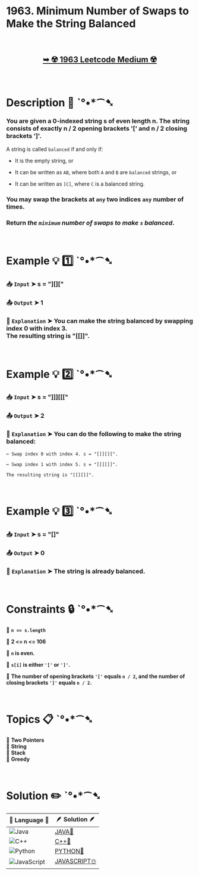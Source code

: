 # 1963. Minimum Number of Swaps to Make the String Balanced

</br>

<h2 align="center"> 

<a href="https://leetcode.com/problems/minimum-number-of-swaps-to-make-the-string-balanced/description/?envType=daily-question&envId=2024-10-08"><strong>➥ ☢️ 1963 Leetcode Medium ☢️ </strong></a>
</h2>

</br>

# Description 📜 ˋ°•*⁀➷

### You are given a 0-indexed string s of even length n. The string consists of exactly n / 2 opening brackets '[' and n / 2 closing brackets ']'.

A string is called `balanced` if and only if:

- It is the empty string, or

- It can be written as `AB`, where both `A` and `B` are `balanced` strings, or

- It can be written as `[C]`, where `C` is a balanced string.

### You may swap the brackets at `any` two indices `any` number of times.

### Return *the `minimum` number of swaps to make `s` balanced*.

</br>

# Example 💡 1️⃣ ˋ°•*⁀➷

  ### 📥 `Input`  ➤ s = "][]["

  ### 📤 `Output`  ➤ 1

  ### 🔦 `Explanation`  ➤ You can make the string balanced by swapping index 0 with index 3. </br> The resulting string is "[[]]".

</br>

# Example 💡 2️⃣ ˋ°•*⁀➷

  ### 📥 `Input` ➤ s = "]]][[["

  ### 📤 `Output`  ➤ 2

  ### 🔦 `Explanation` ➤ You can do the following to make the string balanced:
    
    ➺ Swap index 0 with index 4. s = "[]][][".
    
    ➺ Swap index 1 with index 5. s = "[[][]]".
    
    The resulting string is "[[][]]".


</br>

# Example 💡 3️⃣ ˋ°•*⁀➷

  ### 📥 `Input` ➤ s = "[]"

  ### 📤 `Output`  ➤ 0

  ### 🔦 `Explanation`  ➤ The string is already balanced.

</br>

# Constraints 🔒 ˋ°•*⁀➷

🔹 **`n == s.length`** </br>

🔹 **2 <= n <= 106** </br>

🔹 **`n` is even.** </br>

🔹 **`s[i]` is either `'['` or `']'`.** </br>

🔹 **The number of opening brackets `'['` equals `n / 2`, and the number of closing brackets `']'` equals `n / 2`.** </br>

</br>

# Topics 📋 ˋ°•*⁀➷

🔸 **Two Pointers**  </br>
🔸 **String**  </br>
🔸 **Stack**  </br>
🔸 **Greedy**  </br>

</br>

# Solution ✏️ ˋ°•*⁀➷

| 📒 Language 📒  | 🪶 Solution 🪶 |
| ------------- | ------------- |
|  ![Java](https://img.shields.io/badge/java-%23ED8B00.svg?style=for-the-badge&logo=openjdk&logoColor=white)  | [JAVA🍁](https://github.com/Prakhar-002/LEETCODE/blob/main/%F0%9F%93%9C%20Daily%20Challange%20%F0%9F%92%A1/10%20October%20%F0%9F%AA%94%202024/08%20-%2010%20-%202024%20---%201963.%20Minimum%20Number%20of%20Swaps%20to%20Make%20the%20String%20Balanced%20%E2%98%83%EF%B8%8F%20%F0%9F%8D%81%20%F0%9F%8D%B0%20%F0%9F%8E%B2/%F0%9F%8D%81JAVA%20-%201963.%20Minimum%20Number%20of%20Swaps%20to%20Make%20the%20String%20Balanced.java) |
|  ![C++](https://img.shields.io/badge/c++-%2300599C.svg?style=for-the-badge&logo=c%2B%2B&logoColor=white)  | [C++🎲](https://github.com/Prakhar-002/LEETCODE/blob/main/%F0%9F%93%9C%20Daily%20Challange%20%F0%9F%92%A1/10%20October%20%F0%9F%AA%94%202024/08%20-%2010%20-%202024%20---%201963.%20Minimum%20Number%20of%20Swaps%20to%20Make%20the%20String%20Balanced%20%E2%98%83%EF%B8%8F%20%F0%9F%8D%81%20%F0%9F%8D%B0%20%F0%9F%8E%B2/%F0%9F%8E%B2CPP%20-%201963.%20Minimum%20Number%20of%20Swaps%20to%20Make%20the%20String%20Balanced.cpp)  |
|  ![Python](https://img.shields.io/badge/python-3670A0?style=for-the-badge&logo=python&logoColor=ffdd54)    | [PYTHON🍰](https://github.com/Prakhar-002/LEETCODE/blob/main/%F0%9F%93%9C%20Daily%20Challange%20%F0%9F%92%A1/10%20October%20%F0%9F%AA%94%202024/08%20-%2010%20-%202024%20---%201963.%20Minimum%20Number%20of%20Swaps%20to%20Make%20the%20String%20Balanced%20%E2%98%83%EF%B8%8F%20%F0%9F%8D%81%20%F0%9F%8D%B0%20%F0%9F%8E%B2/%F0%9F%8D%B0PYTHON%20-%201963.%20Minimum%20Number%20of%20Swaps%20to%20Make%20the%20String%20Balanced.py) |
| ![JavaScript](https://img.shields.io/badge/javascript-%23323330.svg?style=for-the-badge&logo=javascript&logoColor=%23F7DF1E)   | [JAVASCRIPT☃️](https://github.com/Prakhar-002/LEETCODE/blob/main/%F0%9F%93%9C%20Daily%20Challange%20%F0%9F%92%A1/10%20October%20%F0%9F%AA%94%202024/08%20-%2010%20-%202024%20---%201963.%20Minimum%20Number%20of%20Swaps%20to%20Make%20the%20String%20Balanced%20%E2%98%83%EF%B8%8F%20%F0%9F%8D%81%20%F0%9F%8D%B0%20%F0%9F%8E%B2/%E2%98%83%EF%B8%8FJAVASCRIPT%20-%201963.%20Minimum%20Number%20of%20Swaps%20to%20Make%20the%20String%20Balanced.js) |

